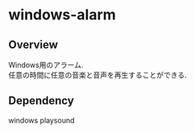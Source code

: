 # windows-alarm

## Overview
Windows用のアラーム.  
任意の時間に任意の音楽と音声を再生することができる.

## Dependency
windows
playsound